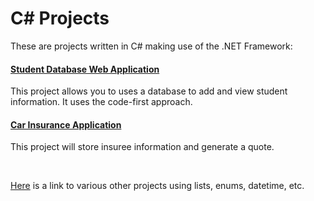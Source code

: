 <html lang="en">
<head>
    <meta charset="UTF-8">
    <meta name="viewport" content="width=device-width, initial-scale=1.0">
</head>
<body>
   <h1>C# Projects</h1> 
   <p>These are projects written in C# making
       use of the .NET Framework:</p>
  <h4><a href="https://github.com/justinsmour11/Basic_C-Sharp_Projects/commit/61f87b9e4f207432c4b566d4ad902c7794238fed">Student Database Web Application</a></h4>   
  <p>This project allows you to uses a database to add and view student information. It uses the code-first approach.</p>
  <h4><a href="https://github.com/justinsmour11/Basic_C-Sharp_Projects/commit/31cd4cf0c3380edc4c4d0ffe0bae4d1a54be5e39">Car Insurance Application</a></h4>
  <p>This project will store insuree information and generate a quote.</p>
  <br>
  <p><a href="https://github.com/justinsmour11/Basic_C-Sharp_Projects">Here</a> is a link to various other projects using lists, enums, datetime, etc.</p>
   
</body>
</html>
